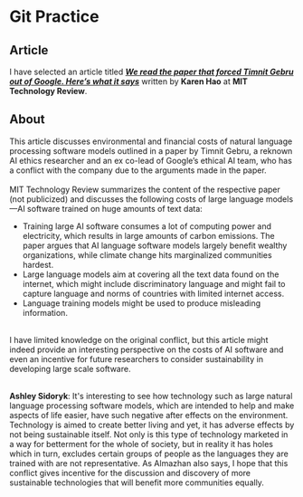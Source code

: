 # Git Practice

## Article
I have selected an article titled ***[We read the paper that forced Timnit Gebru out of Google. Here’s what it says](https://www.technologyreview.com/2020/12/04/1013294/google-ai-ethics-research-paper-forced-out-timnit-gebru/)*** written by **Karen Hao** at **MIT Technology Review**.
<br>
## About
This article discusses environmental and financial costs of natural language processing software models outlined in a paper by Timnit Gebru, a reknown AI ethics researcher and an ex co-lead of Google’s ethical AI team, who has a conflict with the company due to the arguments made in the paper.  
<br>
MIT Technology Review summarizes the content of the respective paper (not publicized) and discusses the following costs of large language models—AI software trained on huge amounts of text data:  
- Training large AI software consumes a lot of computing power and electricity, which results in large amounts of carbon emissions. The paper argues that AI language software models largely benefit wealthy organizations, while climate change hits marginalized communities hardest.
- Large language models aim at covering all the text data found on the internet, which might include discriminatory language and might fail to capture language and norms of countries with limited internet access.
- Language training models might be used to produce misleading information.
<br>
I have limited knowledge on the original conflict, but this article might indeed provide an interesting perspective on the costs of AI software and even an incentive for future researchers to consider sustainability in developing large scale software.
<br><br>

**Ashley Sidoryk**: It's interesting to see how technology such as large natural language processing software models, which are intended to help and make aspects of life easier, have such negative after effects on the environment. Technology is aimed to create better living and yet, it has adverse effects by not being sustainable itself. Not only is this type of technology marketed in a way for betterment for the whole of society, but in reality it has holes which in turn, excludes certain groups of people as the languages they are trained with are not representative. As Almazhan also says, I hope that this conflict gives incentive for the discussion and discovery of more sustainable technologies that will benefit more communities equally.  
